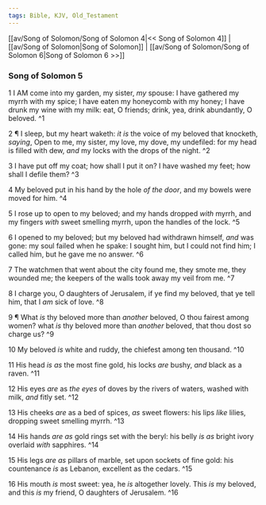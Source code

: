 ```yaml
---
tags: Bible, KJV, Old_Testament
---
```


[[av/Song of Solomon/Song of Solomon 4|<< Song of Solomon 4]] | [[av/Song of Solomon|Song of Solomon]] | [[av/Song of Solomon/Song of Solomon 6|Song of Solomon 6 >>]]

### Song of Solomon 5

1 I AM come into my garden, my sister, _my_ spouse: I have gathered my myrrh with my spice; I have eaten my honeycomb with my honey; I have drunk my wine with my milk: eat, O friends; drink, yea, drink abundantly, O beloved. ^1

2 ¶ I sleep, but my heart waketh: _it_ _is_ the voice of my beloved that knocketh, _saying_, Open to me, my sister, my love, my dove, my undefiled: for my head is filled with dew, _and_ my locks with the drops of the night. ^2

3 I have put off my coat; how shall I put it on? I have washed my feet; how shall I defile them? ^3

4 My beloved put in his hand by the hole _of_ _the_ _door_, and my bowels were moved for him. ^4

5 I rose up to open to my beloved; and my hands dropped _with_ myrrh, and my fingers _with_ sweet smelling myrrh, upon the handles of the lock. ^5

6 I opened to my beloved; but my beloved had withdrawn himself, _and_ was gone: my soul failed when he spake: I sought him, but I could not find him; I called him, but he gave me no answer. ^6

7 The watchmen that went about the city found me, they smote me, they wounded me; the keepers of the walls took away my veil from me. ^7

8 I charge you, O daughters of Jerusalem, if ye find my beloved, that ye tell him, that I _am_ sick of love. ^8

9 ¶ What _is_ thy beloved more than _another_ beloved, O thou fairest among women? what _is_ thy beloved more than _another_ beloved, that thou dost so charge us? ^9

10 My beloved _is_ white and ruddy, the chiefest among ten thousand. ^10

11 His head _is_ _as_ the most fine gold, his locks _are_ bushy, _and_ black as a raven. ^11

12 His eyes _are_ as _the_ _eyes_ of doves by the rivers of waters, washed with milk, _and_ fitly set. ^12

13 His cheeks _are_ as a bed of spices, _as_ sweet flowers: his lips _like_ lilies, dropping sweet smelling myrrh. ^13

14 His hands _are_ _as_ gold rings set with the beryl: his belly _is_ _as_ bright ivory overlaid _with_ sapphires. ^14

15 His legs _are_ _as_ pillars of marble, set upon sockets of fine gold: his countenance _is_ as Lebanon, excellent as the cedars. ^15

16 His mouth _is_ most sweet: yea, he _is_ altogether lovely. This _is_ my beloved, and this _is_ my friend, O daughters of Jerusalem. ^16
